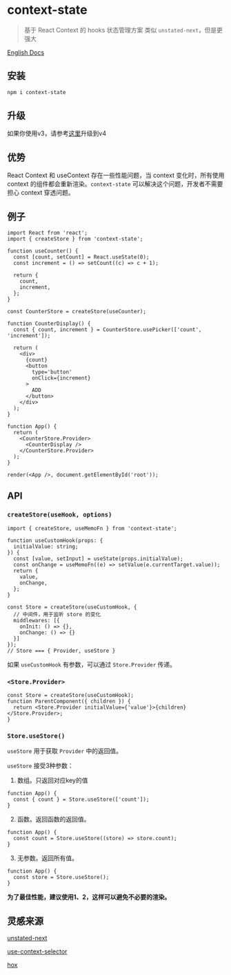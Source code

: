 # context-state

> 基于 React Context 的 hooks 状态管理方案
> 类似 `unstated-next`，但是更强大

[English Docs](./README.md)

## 安装

```bash
npm i context-state
```

## 升级

如果你使用v3，请参考[这里](./docs/migrate-v4.zh.md)升级到v4

## 优势

React Context 和 useContext 存在一些性能问题，当 context 变化时，所有使用 context 的组件都会重新渲染。`context-state` 可以解决这个问题，开发者不需要担心 context 穿透问题。

## 例子

```tsx
import React from 'react';
import { createStore } from 'context-state';

function useCounter() {
  const [count, setCount] = React.useState(0);
  const increment = () => setCount((c) => c + 1);

  return {
    count,
    increment,
  };
}

const CounterStore = createStore(useCounter);

function CounterDisplay() {
  const { count, increment } = CounterStore.usePicker(['count', 'increment']);

  return (
    <div>
      {count}
      <button
        type='button'
        onClick={increment}
      >
        ADD
      </button>
    </div>
  );
}

function App() {
  return (
    <CounterStore.Provider>
      <CounterDisplay />
    </CounterStore.Provider>
  );
}

render(<App />, document.getElementById('root'));
```

## API

### `createStore(useHook, options)`

```tsx
import { createStore, useMemoFn } from 'context-state';

function useCustomHook(props: {
  initialValue: string;
}) {
  const [value, setInput] = useState(props.initialValue);
  const onChange = useMemoFn((e) => setValue(e.currentTarget.value));
  return {
    value,
    onChange,
  };
}

const Store = createStore(useCustomHook, {
  // 中间件，用于监听 store 的变化
  middlewares: [{
    onInit: () => {},
    onChange: () => {}
  }]
});
// Store === { Provider, useStore }
```

如果 `useCustomHook` 有参数，可以通过 `Store.Provider` 传递。

### `<Store.Provider>`

```tsx
const Store = createStore(useCustomHook);
function ParentComponent({ children }) {
  return <Store.Provider initialValue={'value'}>{children}</Store.Provider>;
}
```

### `Store.useStore()`

`useStore` 用于获取 `Provider` 中的返回值。

`useStore` 接受3种参数：

1. 数组。只返回对应key的值
```tsx
function App() {
  const { count } = Store.useStore(['count']);
}
```

2. 函数。返回函数的返回值。
```tsx
function App() {
  const count = Store.useStore((store) => store.count);
}
```

3. 无参数。返回所有值。
```tsx
function App() {
  const store = Store.useStore();
}
```

**为了最佳性能，建议使用1、2，这样可以避免不必要的渲染。**

## 灵感来源

[unstated-next](https://github.com/jamiebuilds/unstated-next)

[use-context-selector](https://github.com/dai-shi/use-context-selector)

[hox](https://github.com/umijs/hox)
